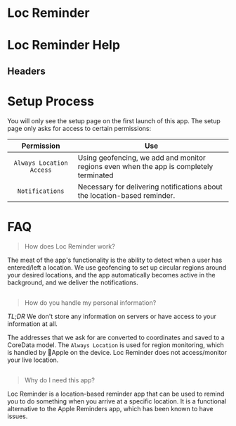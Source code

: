 # Loc Reminder

# Loc Reminder Help

## Headers

# Setup Process
You will only see the setup page on the first launch of this app. The setup page only asks for access to certain permissions:


| Permission | Use |
|:------------:|---------------|
|`Always Location Access`|Using geofencing, we add and monitor regions even when the app is completely terminated|
|`Notifications`|Necessary for delivering notifications about the location-based reminder.|




##
# FAQ
> How does Loc Reminder work?

The meat of the app's functionality is the ability to detect when a user has entered/left a location. We use geofencing to set up circular regions around your desired locations, and the app automatically becomes active in the background, and we deliver the notifications.

##
> How do you handle my personal information?

_TL;DR_ We don't store any information on servers or have access to your information at all.

The addresses that we ask for are converted to coordinates and saved to a CoreData model.
The `Always Location` is used for region monitoring, which is handled by Apple on the device. Loc Reminder does not access/monitor your live location.

##
> Why do I need this app?

Loc Reminder is a location-based reminder app that can be used to remind you to do something when you arrive at a specific location. It is a functional alternative to the Apple Reminders app, which has been known to have issues.


